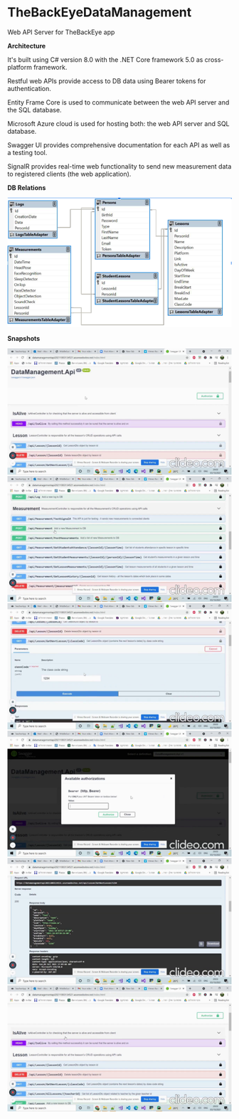# TheBackEyeDataManagement

Web API Server for TheBackEye app

**Architecture**

It's built using C# version 8.0 with the .NET Core framework 5.0 as cross-platform framework.

Restful web APIs provide access to DB data using Bearer tokens for authentication.

Entity Frame Core is used to communicate between the web API server and the SQL database.

Microsoft Azure cloud is used for hosting both: the web API server and SQL database.

Swagger UI provides comprehensive documentation for each API as well as a testing tool.

SignalR provides real-time web functionality to send new measurement data to registered clients (the web application). 

**DB Relations**

![](images/1.png)

**Snapshots**

![](images/2.png)
![](images/3.png)
![](images/4.png)
![](images/5.png)
![](images/6.png)
![](images/7.png)
